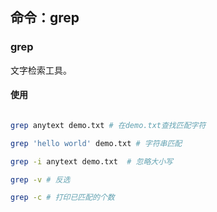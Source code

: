 ## 命令：grep 
###  grep

文字检索工具。

#### 使用
``` bash

grep anytext demo.txt # 在demo.txt查找匹配字符

grep 'hello world' demo.txt # 字符串匹配

grep -i anytext demo.txt  # 忽略大小写

grep -v # 反选

grep -c # 打印已匹配的个数

```
    